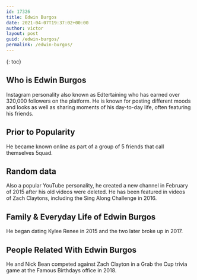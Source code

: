 ```yaml
---
id: 17326
title: Edwin Burgos
date: 2021-04-07T19:37:02+00:00
author: victor
layout: post
guid: /edwin-burgos/
permalink: /edwin-burgos/
---
```



{: toc}


## Who is Edwin Burgos



Instagram personality also known as Edtertaining who has earned over 320,000 followers on the platform. He is known for posting different moods and looks as well as sharing moments of his day-to-day life, often featuring his friends. 

                
                
                
## Prior to Popularity



He became known online as part of a group of 5 friends that call themselves 5quad. 

                
                
                
## Random data



Also a popular YouTube personality, he created a new channel in February of 2015 after his old videos were deleted. He has been featured in videos of Zach Claytons, including the Sing Along Challenge in 2016. 

                
                
                
## Family & Everyday Life of Edwin Burgos



He began dating Kylee Renee in 2015 and the two later broke up in 2017. 

                
                
                
## People Related With Edwin Burgos



He and Nick Bean competed against Zach Clayton in a Grab the Cup trivia game at the Famous Birthdays office in 2018. 

                
              
            
          
          
          